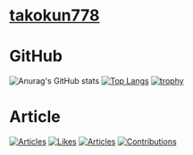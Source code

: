 # [takokun778](https://takokun778.vercel.app/)

# GitHub
![Anurag's GitHub stats](https://github-readme-stats.vercel.app/api?username=takokun778&show_icons=true&theme=onedark)
[![Top Langs](https://github-readme-stats.vercel.app/api/top-langs/?username=takokun778&layout=compact&theme=onedark)](https://github.com/takokun778/github-readme-stats)
[![trophy](https://github-profile-trophy.vercel.app/?username=takokun778&theme=onedark)](https://github.com/takokun778/github-profile-trophy)

# Article
[![Articles](https://badgen.org/img/zenn/takokun/articles?style=plastic)](https://zenn.dev/takokun)
[![Likes](https://badgen.org/img/zenn/takokun/likes?style=plastic)](https://zenn.dev/takokun)
[![Articles](https://badgen.org/img/qiita/takokun778/articles?style=plastic)](https://qiita.com/takokun778)
[![Contributions](https://badgen.org/img/qiita/takokun778/contributions?style=plastic)](https://qiita.com/takokun778)
